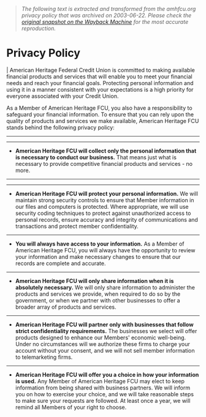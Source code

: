 > *The following text is extracted and transformed from the amhfcu.org privacy policy that was archived on 2003-06-22. Please check the [original snapshot on the Wayback Machine](https://web.archive.org/web/20030622000840id_/http%3A//www.amhfcu.org/asp/privacy.asp) for the most accurate reproduction.*

# Privacy Policy

| American Heritage Federal Credit Union is committed to making available financial products and services that will enable you to meet your financial needs and reach your financial goals. Protecting personal information and using it in a manner consistent with your expectations is a high priority for everyone associated with your Credit Union.

As a Member of American Heritage FCU, you also have a responsibility to safeguard your financial information. To ensure that you can rely upon the quality of products and services we make available, American Heritage FCU stands behind the following privacy policy:

 ****

****
  * **American Heritage FCU will collect only the personal information that is necessary to conduct our business.** That means just what is necessary to provide competitive financial products and services - no more.

****

****
  * **American Heritage FCU will protect your personal information.** We will maintain strong security controls to ensure that Member information in our files and computers is protected. Where appropriate, we will use security coding techniques to protect against unauthorized access to personal records, ensure accuracy and integrity of communications and transactions and protect member confidentiality.

****
  * **You will always have access to your information.** As a Member of American Heritage FCU, you will always have the opportunity to review your information and make necessary changes to ensure that our records are complete and accurate.

****
  * **American Heritage FCU will only share information when it is absolutely necessary.** We will only share information to administer the products and services we provide, when required to do so by the government, or when we partner with other businesses to offer a broader array of products and services.

****
  * **American Heritage FCU will partner only with businesses that follow strict confidentiality requirements.** The businesses we select will offer products designed to enhance our Members' economic well-being. Under no circumstances will we authorize these firms to charge your account without your consent, and we will not sell member information to telemarketing firms.

****
  * **American Heritage FCU will offer you a choice in how your information is used.** Any Member of American Heritage FCU may elect to keep information from being shared with business partners. We will inform you on how to exercise your choice, and we will take reasonable steps to make sure your requests are followed. At least once a year, we will remind all Members of your right to choose.


